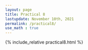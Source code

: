 ```yaml
---
layout: page
title: Practical 8
lastupdate: November 10th, 2021
permalink: /practical8/
use_math : true
---
```


{% include_relative practical8.html %}
